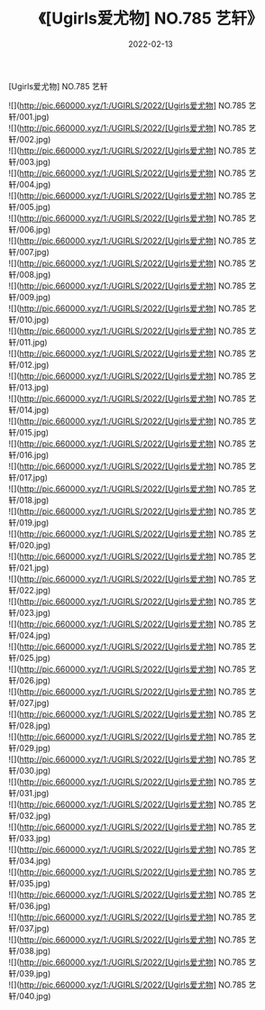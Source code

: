 ﻿---
layout: post
title:  《[Ugirls爱尤物] NO.785 艺轩》
date:   2022-02-13
img: http://pic.660000.xyz/1:/UGIRLS/2022/[Ugirls爱尤物] NO.785 艺轩/000.jpg
categories: [美女, 清纯, 唯美]
---

[Ugirls爱尤物] NO.785 艺轩

 ![](http://pic.660000.xyz/1:/UGIRLS/2022/[Ugirls爱尤物] NO.785 艺轩/001.jpg) <br>![](http://pic.660000.xyz/1:/UGIRLS/2022/[Ugirls爱尤物] NO.785 艺轩/002.jpg) <br>![](http://pic.660000.xyz/1:/UGIRLS/2022/[Ugirls爱尤物] NO.785 艺轩/003.jpg) <br>![](http://pic.660000.xyz/1:/UGIRLS/2022/[Ugirls爱尤物] NO.785 艺轩/004.jpg) <br>![](http://pic.660000.xyz/1:/UGIRLS/2022/[Ugirls爱尤物] NO.785 艺轩/005.jpg) <br>![](http://pic.660000.xyz/1:/UGIRLS/2022/[Ugirls爱尤物] NO.785 艺轩/006.jpg) <br>![](http://pic.660000.xyz/1:/UGIRLS/2022/[Ugirls爱尤物] NO.785 艺轩/007.jpg) <br>![](http://pic.660000.xyz/1:/UGIRLS/2022/[Ugirls爱尤物] NO.785 艺轩/008.jpg) <br>![](http://pic.660000.xyz/1:/UGIRLS/2022/[Ugirls爱尤物] NO.785 艺轩/009.jpg) <br>![](http://pic.660000.xyz/1:/UGIRLS/2022/[Ugirls爱尤物] NO.785 艺轩/010.jpg) <br>![](http://pic.660000.xyz/1:/UGIRLS/2022/[Ugirls爱尤物] NO.785 艺轩/011.jpg) <br>![](http://pic.660000.xyz/1:/UGIRLS/2022/[Ugirls爱尤物] NO.785 艺轩/012.jpg) <br>![](http://pic.660000.xyz/1:/UGIRLS/2022/[Ugirls爱尤物] NO.785 艺轩/013.jpg) <br>![](http://pic.660000.xyz/1:/UGIRLS/2022/[Ugirls爱尤物] NO.785 艺轩/014.jpg) <br>![](http://pic.660000.xyz/1:/UGIRLS/2022/[Ugirls爱尤物] NO.785 艺轩/015.jpg) <br>![](http://pic.660000.xyz/1:/UGIRLS/2022/[Ugirls爱尤物] NO.785 艺轩/016.jpg) <br>![](http://pic.660000.xyz/1:/UGIRLS/2022/[Ugirls爱尤物] NO.785 艺轩/017.jpg) <br>![](http://pic.660000.xyz/1:/UGIRLS/2022/[Ugirls爱尤物] NO.785 艺轩/018.jpg) <br>![](http://pic.660000.xyz/1:/UGIRLS/2022/[Ugirls爱尤物] NO.785 艺轩/019.jpg) <br>![](http://pic.660000.xyz/1:/UGIRLS/2022/[Ugirls爱尤物] NO.785 艺轩/020.jpg) <br>![](http://pic.660000.xyz/1:/UGIRLS/2022/[Ugirls爱尤物] NO.785 艺轩/021.jpg) <br>![](http://pic.660000.xyz/1:/UGIRLS/2022/[Ugirls爱尤物] NO.785 艺轩/022.jpg) <br>![](http://pic.660000.xyz/1:/UGIRLS/2022/[Ugirls爱尤物] NO.785 艺轩/023.jpg) <br>![](http://pic.660000.xyz/1:/UGIRLS/2022/[Ugirls爱尤物] NO.785 艺轩/024.jpg) <br>![](http://pic.660000.xyz/1:/UGIRLS/2022/[Ugirls爱尤物] NO.785 艺轩/025.jpg) <br>![](http://pic.660000.xyz/1:/UGIRLS/2022/[Ugirls爱尤物] NO.785 艺轩/026.jpg) <br>![](http://pic.660000.xyz/1:/UGIRLS/2022/[Ugirls爱尤物] NO.785 艺轩/027.jpg) <br>![](http://pic.660000.xyz/1:/UGIRLS/2022/[Ugirls爱尤物] NO.785 艺轩/028.jpg) <br>![](http://pic.660000.xyz/1:/UGIRLS/2022/[Ugirls爱尤物] NO.785 艺轩/029.jpg) <br>![](http://pic.660000.xyz/1:/UGIRLS/2022/[Ugirls爱尤物] NO.785 艺轩/030.jpg) <br>![](http://pic.660000.xyz/1:/UGIRLS/2022/[Ugirls爱尤物] NO.785 艺轩/031.jpg) <br>![](http://pic.660000.xyz/1:/UGIRLS/2022/[Ugirls爱尤物] NO.785 艺轩/032.jpg) <br>![](http://pic.660000.xyz/1:/UGIRLS/2022/[Ugirls爱尤物] NO.785 艺轩/033.jpg) <br>![](http://pic.660000.xyz/1:/UGIRLS/2022/[Ugirls爱尤物] NO.785 艺轩/034.jpg) <br>![](http://pic.660000.xyz/1:/UGIRLS/2022/[Ugirls爱尤物] NO.785 艺轩/035.jpg) <br>![](http://pic.660000.xyz/1:/UGIRLS/2022/[Ugirls爱尤物] NO.785 艺轩/036.jpg) <br>![](http://pic.660000.xyz/1:/UGIRLS/2022/[Ugirls爱尤物] NO.785 艺轩/037.jpg) <br>![](http://pic.660000.xyz/1:/UGIRLS/2022/[Ugirls爱尤物] NO.785 艺轩/038.jpg) <br>![](http://pic.660000.xyz/1:/UGIRLS/2022/[Ugirls爱尤物] NO.785 艺轩/039.jpg) <br>![](http://pic.660000.xyz/1:/UGIRLS/2022/[Ugirls爱尤物] NO.785 艺轩/040.jpg) <br>